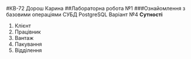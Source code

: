 #КВ-72 Дорош Карина
##Лабораторна робота №1
###Ознайомлення з базовими операціями СУБД PostgreSQL
Варіант №4
**Сутності**
1) Клієнт
2) Працівник
3) Вантаж
4) Пакування
5) Відділення



